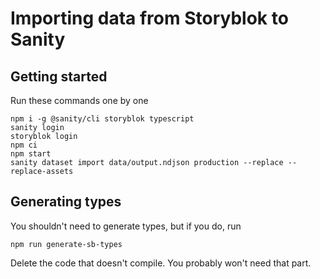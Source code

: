 # Importing data from Storyblok to Sanity

## Getting started

Run these commands one by one

```
npm i -g @sanity/cli storyblok typescript
sanity login
storyblok login
npm ci
npm start
sanity dataset import data/output.ndjson production --replace --replace-assets
```

## Generating types

You shouldn't need to generate types, but if you do, run

```
npm run generate-sb-types
```

Delete the code that doesn't compile. You probably won't need that part.
